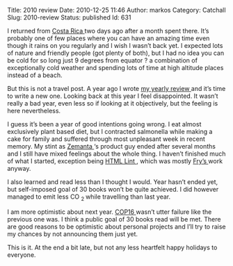 Title: 2010 review
Date: 2010-12-25 11:46
Author: markos
Category: Catchall
Slug: 2010-review
Status: published
Id: 631

<div>
 <p>
  I returned from
  <a class="zem_slink" href="http://en.wikipedia.org/wiki/Costa_Rica" rel="wikipedia" title="Costa Rica">
   Costa Rica
  </a>
  two days ago after a month spent there. It’s probably one of few places where you can have an amazing time even though it rains on you regularly and I wish I wasn’t back yet. I expected lots of nature and friendly people (got plenty of both), but I had no idea you can be cold for so long just 9 degrees from equator ? a combination of exceptionally cold weather and spending lots of time at high altitude places instead of a beach.
 </p>
 <p>
  But this is not a travel post. A year ago I wrote
  <a href="2009-review.html" title="Last year's review">
   my yearly review
  </a>
  and it’s time to write a new one. Looking back at this year I feel disappointed. It wasn’t really a bad year, even less so if looking at it objectively, but the feeling is here nevertheless.
 </p>
 <p>
  I guess it’s been a year of good intentions going wrong. I eat almost exclusively plant based diet, but I contracted salmonella while making a cake for family and suffered through most unpleasant week in recent memory. My stint as
  <a class="zem_slink" href="http://www.zemanta.com" rel="homepage" title="Zemanta">
   Zemanta
  </a>
  ‘s product guy ended after several months and I still have mixed feelings about the whole thing. I haven’t finished much of what I started, exception being
  <a href="http://lint.brihten.com/html/" title="HTML Lint homepage">
   HTML Lint
  </a>
  , which was mostly
  <a href="http://fry.si/outbreak/" title="Fry's homepage">
   Fry’s
  </a>
  work anyway.
 </p>
 <p>
  I also learned and read less than I thought I would. Year hasn’t ended yet, but self-imposed goal of 30 books won’t be quite achieved. I did however managed to emit less CO
  <sub>
   2
  </sub>
  while travelling than last year.
 </p>
 <p>
  I am more optimistic about next year.
  <a class="zem_slink" href="http://en.wikipedia.org/wiki/2010_United_Nations_Climate_Change_Conference" rel="wikipedia" title="2010 United Nations Climate Change Conference">
   COP16
  </a>
  wasn’t utter failure like the previous one was. I think a public goal of 30 books read will be met. There are good reasons to be optimistic about personal projects and I’ll try to raise my chances by not announcing them just yet.
 </p>
 <p>
  This is it. At the end a bit late, but not any less heartfelt happy holidays to everyone.
 </p>
</div>
